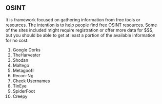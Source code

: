 ## OSINT
It is framework focused on gathering information from free tools or resources. The intention is to help people find free OSINT resources. Some of the sites included might require registration or offer more data for $$$, but you should be able to get at least a portion of the available information for no cost.

1.  Google Dorks
2.  TheHarvester
3.  Shodan
4.  Maltego
5.  Metagoofil
6.  Recon-Ng
7.  Check Usernames
8.  TinEye
9.  SpiderFoot
10.  Creepy
